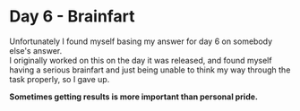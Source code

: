 # Day 6 - Brainfart

Unfortunately I found myself basing my answer for day 6 on somebody else's answer.  
I originally worked on this on the day it was released, and found myself having a serious brainfart and just being unable to think my way through the task properly, so I gave up.

**Sometimes getting results is more important than personal pride.**